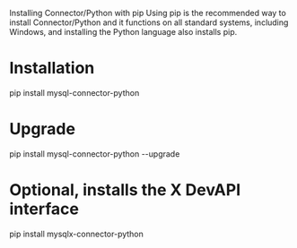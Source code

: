 Installing Connector/Python with pip
Using pip is the recommended way to install Connector/Python and it functions on all standard systems, including Windows, and installing the Python language also installs pip.


# Installation
pip install mysql-connector-python

# Upgrade
pip install mysql-connector-python --upgrade

# Optional, installs the X DevAPI interface
pip install mysqlx-connector-python